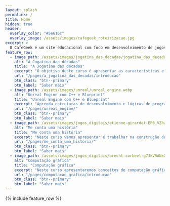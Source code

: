 ```yaml
---
layout: splash
permalink: /
title: Home
hidden: true
header:
  overlay_color: "#5e616c"
  overlay_image: /assets/images/cafegeek_roteirizacao.jpg
excerpt: >
  O CafeGeek é um site educacional com foco em desenvolvimento de jogos digitais e as disciplinas que orbitam este fantástico mundo
feature_row:
  - image_path: /assets/images/jogatina_das_decadas/jogatina_das_decadas.webp
    alt: "A Jogatina das décadas"
    title: "A Jogatina das décadas"
    excerpt: "O objetivo deste curso é apresentar as características e elementos associados aos jogos eletrônicos."
    url: "/pages/a_jogatina_das_decadas/introducao"
    btn_class: "btn--primary"
    btn_label: "Saber mais"
  - image_path: /assets/images/unreal/unreal_engine.webp
    alt: "Unreal Engine com C++ e Blueprint"
    title: "Unreal Engine com C++ e Blueprint"
    excerpt: "Aprenda estruturas de desenvolvimento e lógicas de programação, utilizando Blueprints e C++."
    url: "/pages/unreal_engine/"
    btn_class: "btn--primary"
    btn_label: "Saber mais"
  - image_path: /assets/images/jogos_digitais/etienne-girardet-EP6_VZhzXM8-unsplash.webp
    alt: "Me conta uma história"
    title: "Me conta uma história"
    excerpt: "Neste curso vamos apresentar e trabalhar na construção da narrativa de jogos e  seus personagens bem como a definição de tempo, mundo, objetivos e os capítulos da história."
    url: "/pages/me_conta_uma_historia/"
    btn_class: "btn--primary"
    btn_label: "Saber mais"      
  - image_path: /assets/images/jogos_digitais/brecht-corbeel-g7JkVRANxX0-unsplash.webp
    alt: "Computação gráfica"
    title: "Computação gráfica"
    excerpt: "Neste curso apresentaremos conceitos de computação gráfica aplicados na prática usando o Unreal Engine e o Autodesk Maya."
    url: "/pages/computacao_grafica/introducao"
    btn_class: "btn--primary"
    btn_label: "Saber mais"          
---
```


{% include feature_row %}
